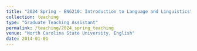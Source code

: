 ```yaml
---
title: "2024 Spring - ENG210: Introduction to Language and Linguistics"
collection: teaching
type: "Graduate Teaching Assistant"
permalink: /teaching/2024_spring_teaching
venue: "North Carolina State University, English"
date: 2014-01-01
---
```

